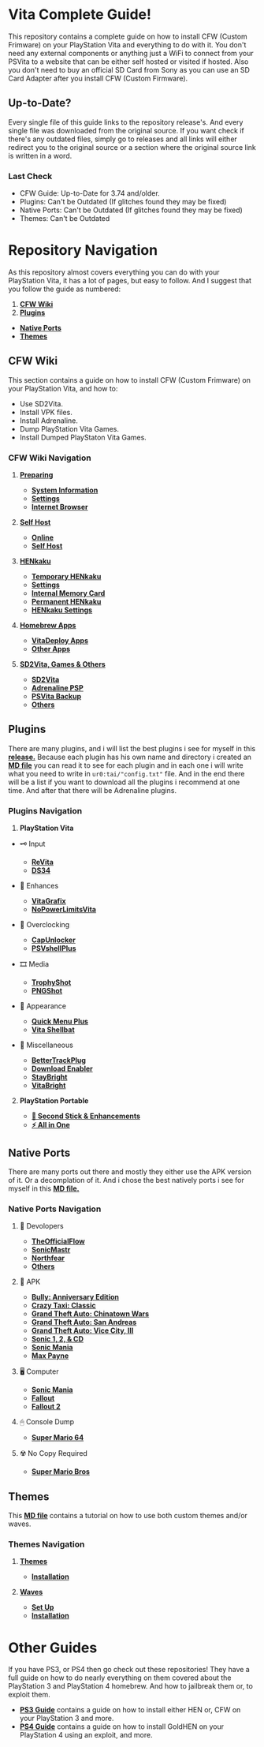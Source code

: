 # Vita Complete Guide!

This repository contains a complete guide on how to install CFW (Custom Frimware) on your PlayStation Vita and everything to do with it. You don't need any external components or anything just a WiFi to connect from your PSVita to a website that can be either self hosted or visited if hosted. Also you don't need to buy an official SD Card from Sony as you can use an SD Card Adapter after you install CFW (Custom Firmware).

## Up-to-Date?

Every single file of this guide links to the repository release's. And every single file was downloaded from the original source. If you want check if there's any outdated files, simply go to releases and all links will either redirect you to the original source or a section where the original source link is written in a word.

### Last Check

- CFW Guide: Up-to-Date for 3.74 and/older.
- Plugins: Can't be Outdated (If glitches found they may be fixed)
- Native Ports: Can't be Outdated (If glitches found they may be fixed)
- Themes: Can't be Outdated

# Repository Navigation

As this repository almost covers everything you can do with your PlayStation Vita, it has a lot of pages, but easy to follow. And I suggest that you follow the guide as numbered:

1. **[CFW Wiki](https://github.com/ZHassanQ/PSVita-Guide/#cfw-wiki)**
2. **[Plugins](https://github.com/ZHassanQ/PSVita-Guide/#plugins)**
- **[Native Ports](https://github.com/ZHassanQ/PSVita-Guide/#native-ports)**
- **[Themes](https://github.com/ZHassanQ/PSVita-Guide/#themes)**

## CFW Wiki

This section contains a guide on how to install CFW (Custom Frimware) on your PlayStation Vita, and how to:

- Use SD2Vita.
- Install VPK files.
- Install Adrenaline.
- Dump PlayStation Vita Games.
- Install Dumped PlayStaton Vita Games.

### CFW Wiki Navigation

1. **[Preparing](https://github.com/ZHassanQ/PSVita-Guide/wiki/1.-Preparing)**
   
    - **[System Information](https://github.com/ZHassanQ/PSVita-Guide/wiki/1.-Preparing#system-information)**
    - **[Settings](https://github.com/ZHassanQ/PSVita-Guide/wiki/1.-Preparing#settings)**
    - **[Internet Browser](https://github.com/ZHassanQ/PSVita-Guide/wiki/1.-Preparing#internet-browser)**
  
      
2. **[Self Host](https://github.com/ZHassanQ/PSVita-Guide/wiki/2.-Self-Host)**
   
    - **[Online](https://github.com/ZHassanQ/PSVita-Guide/wiki/2.-Self-Host#online)**
    - **[Self Host](https://github.com/ZHassanQ/PSVita-Guide/wiki/2.-Self-Host#self-host)**
  
      
3. **[HENkaku](https://github.com/ZHassanQ/PSVita-Guide/wiki/3.-HENkaku)**
   
    - **[Temporary HENkaku](https://github.com/ZHassanQ/PSVita-Guide/wiki/3.-HENkaku#temporary-henkaku)**
    - **[Settings](https://github.com/ZHassanQ/PSVita-Guide/wiki/3.-HENkaku#settings)**
    - **[Internal Memory Card](https://github.com/ZHassanQ/PSVita-Guide/wiki/3.-HENkaku#internal-memory-card)**
    - **[Permanent HENkaku](https://github.com/ZHassanQ/PSVita-Guide/wiki/3.-HENkaku#permanent-henkaku)**
    - **[HENkaku Settings](https://github.com/ZHassanQ/PSVita-Guide/wiki/3.-HENkaku#henkaku-settings)**
  
      
4. **[Homebrew Apps](https://github.com/ZHassanQ/PSVita-Guide/wiki/4.-Homebrew-Apps)**
   
    - **[VitaDeploy Apps](https://github.com/ZHassanQ/PSVita-Guide/wiki/4.-Homebrew-Apps-&-Plugins#vitadeploy-apps)**
    - **[Other Apps](https://github.com/ZHassanQ/PSVita-Guide/wiki/4.-Homebrew-Apps-&-Plugins#other-apps)**
  
      
5. **[SD2Vita, Games & Others](https://github.com/ZHassanQ/PSVita-Guide/wiki/5.-SD2Vita,-PSP,-PSVita-&-Others)**
   
    - **[SD2Vita](https://github.com/ZHassanQ/PSVita-Guide/wiki/5.-SD2Vita,-PSP,-PSVita-&-Others#sd2vita)**
    - **[Adrenaline PSP](https://github.com/ZHassanQ/PSVita-Guide/wiki/5.-SD2Vita,-PSP,-PSVita-&-Others#adrenaline-psp)**
    - **[PSVita Backup](https://github.com/ZHassanQ/PSVita-Guide/wiki/5.-SD2Vita,-PSP,-PSVita-&-Others#psvita-backup)**
    - **[Others](https://github.com/ZHassanQ/PSVita-Guide/wiki/5.-SD2Vita,-PSP,-PSVita-&-Others#others)**


## Plugins

There are many plugins, and i will list the best plugins i see for myself in this **[release.](https://github.com/ZHassanQ/PSVita-Guide/releases/tag/PRX)** Because each plugin has his own name and directory i created an **[MD file](https://github.com/ZHassanQ/PSVita-Guide/blob/main/Plugins.md)** you can read it to see for each plugin and in each one i will write what you need to write in `ur0:tai/"config.txt"` file. And in the end there will be a list if you want to download all the plugins i recommend at one time. And after that there will be Adrenaline plugins.
  
### Plugins Navigation
  
1. **PlayStation Vita**
- 🗝 Input
  
  - **[ReVita](https://github.com/ZHassanQ/PSVita-Guide/blob/main/Plugins.md#-1-revita)**
  - **[DS34](https://github.com/ZHassanQ/PSVita-Guide/blob/main/Plugins.md#-2-ds34vita--ds34motion)**
 
    
- 🔆 Enhances
  
  - **[VitaGrafix](https://github.com/ZHassanQ/PSVita-Guide/blob/main/Plugins.md#-3-vitagrafix)**
  - **[NoPowerLimitsVita](https://github.com/ZHassanQ/PSVita-Guide/blob/main/Plugins.md#-4-nopowerlimitsvita)**
 
    
- 🚀 Overclocking
  
  - **[CapUnlocker](https://github.com/ZHassanQ/PSVita-Guide/blob/main/Plugins.md#-5-CapUnlocker)**
  - **[PSVshellPlus](https://github.com/ZHassanQ/PSVita-Guide/blob/main/Plugins.md#-6-psvshellplus)**
 
    
- 🎞️ Media
  
  - **[TrophyShot](https://github.com/ZHassanQ/PSVita-Guide/blob/main/Plugins.md#%EF%B8%8F-7-trophyshot)**
  - **[PNGShot](https://github.com/ZHassanQ/PSVita-Guide/blob/main/Plugins.md#%EF%B8%8F-8-pngshot)**
 
    
- 🎨 Appearance
  
  - **[Quick Menu Plus](https://github.com/ZHassanQ/PSVita-Guide/blob/main/Plugins.md#-9-quick-menu-plus)**
  - **[Vita Shellbat](https://github.com/ZHassanQ/PSVita-Guide/blob/main/Plugins.md#-x-vita-shellbat)**
 
    
- 🍂 Miscellaneous
  
  - **[BetterTrackPlug](https://github.com/ZHassanQ/PSVita-Guide/blob/main/Plugins.md#-xi-bettertrackplug)**
  - **[Download Enabler](https://github.com/ZHassanQ/PSVita-Guide/blob/main/Plugins.md#-xii-vita-shellbat)**
  - **[StayBright](https://github.com/ZHassanQ/PSVita-Guide/blob/main/Plugins.md#-xiii-staybright)**
  - **[VitaBright](https://github.com/ZHassanQ/PSVita-Guide/blob/main/Plugins.md#-xiv-vita-shellbat)**

    
2. **PlayStation Portable**
   
    - **[💎 Second Stick & Enhancements](https://github.com/ZHassanQ/PSVita-Guide/blob/main/Plugins.md#xvi-psp-plugins-second-stick--enhancements)**
    - **[⚡️ All in One](https://github.com/ZHassanQ/PSVita-Guide/blob/main/Plugins.md#%EF%B8%8F-xvii-all-in-one-psp)**


## Native Ports

There are many ports out there and mostly they either use the APK version of it. Or a decomplation of it. And i chose the best natively ports i see for myself in this **[MD file.](https://github.com/ZHassanQ/PSVita-Guide/blob/main/Native-Ports.md)**
 
### Native Ports Navigation

1. 🔧 Devolopers
   
   - **[TheOfficialFlow](https://github.com/ZHassanQ/PSVita-Guide/blob/main/Native-Ports.md#-theofficialflow-ports)**
   - **[SonicMastr](https://github.com/ZHassanQ/PSVita-Guide/blob/main/Native-Ports.md#-sonicmastr-ports)**
   - **[Northfear](https://github.com/ZHassanQ/PSVita-Guide/blob/main/Native-Ports.md#-northfear-ports)**
   - **[Others](https://github.com/ZHassanQ/PSVita-Guide/blob/main/Native-Ports.md#-others)**
  
     
2. 👾 APK
   
   - **[Bully: Anniversary Edition](https://github.com/ZHassanQ/PSVita-Guide/blob/main/Native-Ports.md#-bully-anniversary-edition)**
   - **[Crazy Taxi: Classic](https://github.com/ZHassanQ/PSVita-Guide/blob/main/Native-Ports.md#-crazy-taxi-classic)**
   - **[Grand Theft Auto: Chinatown Wars](https://github.com/ZHassanQ/PSVita-Guide/blob/main/Native-Ports.md#-grand-theft-auto-chinatown-wars)**
   - **[Grand Theft Auto: San Andreas](https://github.com/ZHassanQ/PSVita-Guide/blob/main/Native-Ports.md#-grand-theft-auto-san-andreas)**
   - **[Grand Theft Auto: Vice City, III](https://github.com/ZHassanQ/PSVita-Guide/blob/main/Native-Ports.md#grand-theft-auto-vice-city-iii)**
   - **[Sonic 1, 2, & CD](https://github.com/ZHassanQ/PSVita-Guide/blob/main/Native-Ports.md#-sonic-1-2--CD)**
   - **[Sonic Mania](https://github.com/ZHassanQ/PSVita-Guide/blob/main/Native-Ports.md#%EF%B8%8F--sonic-mania)**
   - **[Max Payne](https://github.com/ZHassanQ/PSVita-Guide/blob/main/Native-Ports.md#-max-payne)**
  
     
3. 🖥️ Computer
   
   - **[Sonic Mania](https://github.com/ZHassanQ/PSVita-Guide/blob/main/Native-Ports.md#%EF%B8%8F--sonic-mania)**
   - **[Fallout](https://github.com/ZHassanQ/PSVita-Guide/blob/main/Native-Ports.md#%EF%B8%8F-fallout)**
   - **[Fallout 2](https://github.com/ZHassanQ/PSVita-Guide/blob/main/Native-Ports.md#%EF%B8%8F-fallout-2)**
  
     
4. 🖱 Console Dump
   
   - **[Super Mario 64](https://github.com/ZHassanQ/PSVita-Guide/blob/main/Native-Ports.md#-super-mario-64)**
  
     
5. ☢️ No Copy Required
   
   - **[Super Mario Bros](https://github.com/ZHassanQ/PSVita-Guide/blob/main/Native-Ports.md#-super-mario-bros)**


## Themes

This **[MD file](https://github.com/ZHassanQ/PSVita-Guide/blob/main/Themes-Waves.md)** contains a tutorial on how to use both custom themes and/or waves.


### Themes Navigation

1. **[Themes](https://github.com/ZHassanQ/PSVita-Guide/blob/main/Themes-Waves.md#themes)**
   - **[Installation](https://github.com/ZHassanQ/PSVita-Guide/blob/main/Themes-Waves.md#installation)**

2. **[Waves](https://github.com/ZHassanQ/PSVita-Guide/blob/main/Themes-Waves.md#waves)**
   - **[Set Up](https://github.com/ZHassanQ/PSVita-Guide/blob/main/Themes-Waves.md#set-up)**
   - **[Installation](https://github.com/ZHassanQ/PSVita-Guide/blob/main/Themes-Waves.md#installation-1)**


# Other Guides

If you have PS3, or PS4 then go check out these repositories! They have a full guide on how to do nearly everything on them covered about the PlayStation 3 and PlayStation 4 homebrew. And how to jailbreak them or, to exploit them.

- **[PS3 Guide](https://github.com/ZHassanQ/PS3-Guide)** contains a guide on how to install either HEN or, CFW on your PlayStation 3 and more.
- **[PS4 Guide](https://github.com/ZHassanQ/PS4-Guide)** contains a guide on how to install GoldHEN on your PlayStation 4 using an exploit, and more.